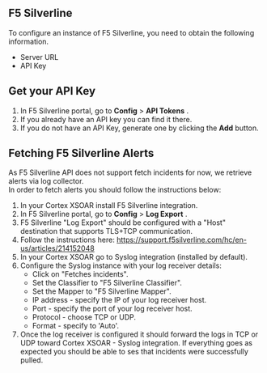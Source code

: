 ## F5 Silverline

To configure an instance of F5 Silverline, you need to obtain the following information.

* Server URL
* API Key

## Get your API Key
1. In F5 Silverline portal, go to **Config** > **API Tokens** .
2. If you already have an API key you can find it there.
3. If you do not have an API Key, generate one by clicking the **Add** button.

## Fetching F5 Silverline Alerts

As F5 Silverline API does not support fetch incidents for now, we retrieve alerts via log collector.   
In order to fetch alerts you should follow the instructions below:
1. In your Cortex XSOAR install F5 Silverline integration.
2. In F5 Silverline portal, go to **Config** > **Log Export** .
3. F5 Silverline "Log Export" should be configured with a "Host" destination that supports TLS+TCP communication.
4. Follow the instructions here: https://support.f5silverline.com/hc/en-us/articles/214152048
5. In your Cortex XSOAR go to Syslog integration (installed by  default).
6. Configure the Syslog instance with your log receiver details:
   * Click on "Fetches incidents".
   * Set the Classifier to "F5 Silverline Classifier". 
   * Set the Mapper to "F5 Silverline Mapper".
   * IP address - specify the IP of your log receiver host.
   * Port - specify the port of your log receiver host.
   * Protocol - choose TCP or UDP.
   * Format - specify to 'Auto'.
7. Once the log receiver is configured it should forward the logs in TCP or UDP toward Cortex XSOAR - Syslog integration.
If everything goes as expected you should be able to ses that incidents were successfully pulled.
